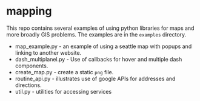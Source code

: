 # mapping
This repo contains several examples of using python libraries
for maps and more broadly GIS problems. The
examples are in the ``examples`` directory.
 * map\_example.py - an example of using a seattle map with popups and linking to another website.
* dash\_multiplanel.py - Use of callbacks for
hover and multiple dash components.
* create\_map.py - create a static ``png`` file.
* routine\_api.py - illustrates use of google APIs for addresses and directions.
* util.py - utilities for accessing services
